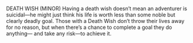 DEATH WISH (MINOR)
Having a death wish doesn’t mean an adventurer is suicidal—he might just think his life is worth less than some noble but clearly deadly goal. Those with a Death Wish don’t throw their lives away for no reason, but when there’s a chance to complete a goal they do anything— and take any risk—to achieve it.